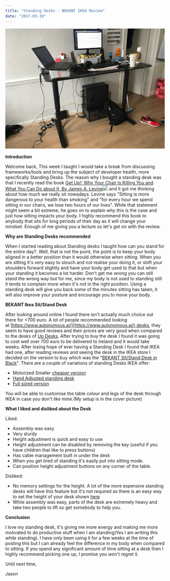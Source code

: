 ```yaml
---
title: "Standing Desks - BEKANT IKEA Review"
date: "2017-03-19"
---
```


![My Bekant Desk](./bekant_desk.jpg)

**Introduction**

Welcome back, This week I taught I would take a break from discussing frameworks/tools and bring up the subject of developer health, more specifically Standing Desks. The reason why I bought a standing desk was that I recently read the book [Get Up!: Why Your Chair Is Killing You and What You Can Do about It, By James A. Levine](https://www.amazon.co.uk/gp/product/B00V1E6YO0/ref=as_li_tl?ie=UTF8&camp=1634&creative=6738&creativeASIN=B00V1E6YO0&linkCode=as2&tag=thedeployguy-21)![](https://ir-uk.amazon-adsystem.com/e/ir?t=thedeployguy-21&l=as2&o=2&a=B00V1E6YO0) and it got me thinking about how much we really sit nowadays. Levine says "Sitting is more dangerous to your health than smoking" and "for every hour we spend sitting in our chairs, we lose two hours of our lives". While that statement might seem a bit extreme, he goes on to explain why this is the case and just how sitting impacts your body. I highly recommend this book to anybody that sits for long periods of their day as it will change your mindset. Enough of me giving you a lecture so let's get on with the review.

**Why are Standing Desks recommended**

When I started reading about Standing desks I taught how can you stand for the entire day?. Well, that is not the point, the point is to keep your body aligned in a better position than it would otherwise when sitting. When you are sitting it's very easy to slouch and not realise your doing it, or shift your shoulders forward slightly and have your body get used to that but when your standing it becomes a lot harder. Don't get me wrong you can still stand the wrong way but for me, since my body is not used to standing still it tends to complain more when it's not in the right position. Using a standing desk will give you back some of the minutes sitting has taken, it will also improve your posture and encourage you to move your body.

**BEKANT Ikea Sit/Stand Desk**

After looking around online I found there isn't actually much choice out there for <700 euro. A lot of people recommended looking at [https://www.autonomous.ai/](https://www.autonomous.ai/) desks, they seem to have good reviews and their prices are very good when compared to the desks of [Up Desks](https://www.myupdesk.com/). After trying to buy the desk I found it was going to cost well over 700 euro to be delivered to Ireland and it would take weeks. After losing hope of ever having a Standing Desk I found that IKEA had one, after reading reviews and seeing the desk in the IKEA store I decided on the version to buy which was the "[BEKANT Sit/Stand Desk in Black](https://www.ikea.com/ie/en/products/desks/office-desks/bekant-desk-sit-stand-black-brown-black-spr-29061192/)". There are a couple of variations of standing Desks IKEA offer:

- Motorized Smaller [cheaper version](https://www.ikea.com/ie/en/products/desks/office-desks/bekant-desk-sit-stand-oak-veneer-white-spr-09061188/)
- [Hand Adjusted standing desk](https://www.ikea.com/us/en/catalog/products/S49084965/)
- [Full sized version](https://www.ikea.com/ie/en/products/desks/office-desks/bekant-desk-sit-stand-black-brown-black-spr-29061192/)

You will be able to customise the table colour and legs of the desk through IKEA in case you don't like mine.(My setup is in the cover picture)

**What I liked and disliked about the Desk**

Liked:

- Assembly was easy
- Very sturdy
- Height adjustment is quick and easy to use
- Height adjustment can be disabled by removing the key (useful if you have children that like to press buttons)
- Has cable management built in under the desk
- When you get tired of standing it's easily put into sitting mode.
- Can position height adjustment buttons on any corner of the table.

Disliked:

- No memory settings for the height. A lot of the more expensive standing desks will have this feature but it's not required as there is an easy way to set the height of your desk shown [here](https://www.youtube.com/watch?v=21CkhI5Bfvo)
- While assembly was easy, parts of the desk are extremely heavy and take two people to lift so get somebody to help you.

**Conclusion**

I love my standing desk, it's giving me more energy and making me more motivated to do productive stuff when I am standing(Yes I am writing this while standing). I have only been using it for a few weeks at the time of posting this but I can already feel the difference in my body when compared to sitting. If you spend any significant amount of time sitting at a desk then I highly recommend picking one up, I promise you won't regret it.

Until next time,

Jason

